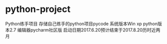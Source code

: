 # python-project
Python练手项目
存储自己练手的python项目pycode
系统版本Win xp
python版本2.7
编辑器pycharm社区版
启动日期2017.6.20预计结束于2017.8.20历时近两月
